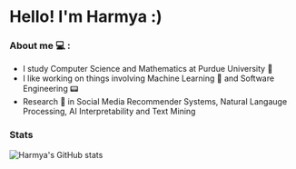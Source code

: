 # Hello! I'm Harmya :)

### About me :computer: :
- I study Computer Science and Mathematics at Purdue University :steam_locomotive:
- I like working on things involving Machine Learning 📠 and Software Engineering :pager:
- Research :microscope: in Social Media Recommender Systems, Natural Langauge Processing, AI Interpretability and Text Mining

### Stats
![Harmya's GitHub stats](https://github-readme-stats.vercel.app/api/top-langs/?username=harmya&hide=Jupyter%20Notebook&theme=buefy)
